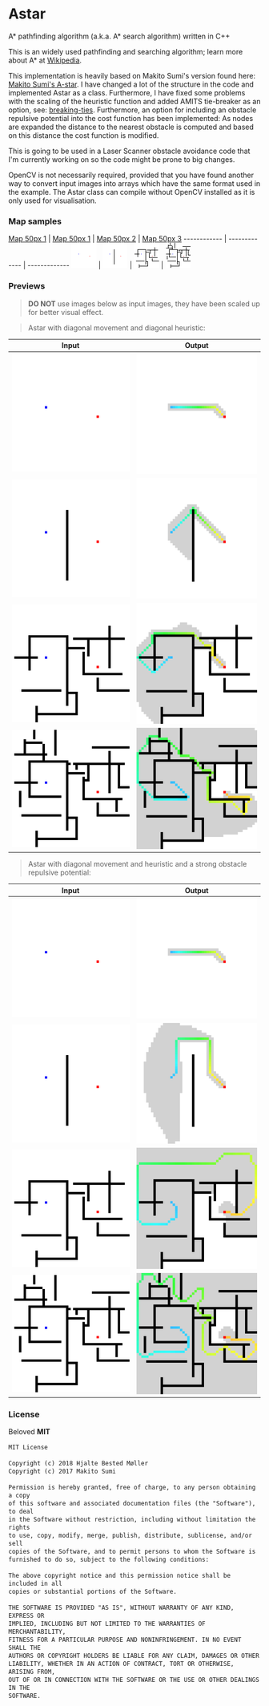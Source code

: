 # Astar
A* pathfinding algorithm (a.k.a. A* search algorithm) written in C++

This is an widely used pathfinding and searching algorithm; learn more about A* at [Wikipedia](https://en.wikipedia.org/wiki/A*_search_algorithm).

This implementation is heavily based on Makito Sumi's version found here: [Makito Sumi's A-star](https://github.com/SumiMakito/A-star). I have changed a lot of the structure in the code and implemented Astar as a class. Furthermore, I have fixed some problems with the scaling of the heuristic function and added AMITS tie-breaker as an option, see: [breaking-ties](http://theory.stanford.edu/~amitp/GameProgramming/Heuristics.html#breaking-ties). Furthermore, an option for including an obstacle repulsive potential into the cost function has been implemented: As nodes are expanded the distance to the nearest obstacle is computed and based on this distance the cost function is modified. 

This is going to be used in a Laser Scanner obstacle avoidance code that I'm currently working on so the code might be prone to big changes.

OpenCV is not necessarily required, provided that you have found another way to convert input images into arrays which have the same format used in the example. The Astar class can compile without OpenCV installed as it is only used for visualisation.

### Map samples

[Map 50px 1](assets/Map50_0.bmp) | [Map 50px 1](assets/Map50_1.bmp) | [Map 50px 2](assets/Map50_2.bmp) | [Map 50px 3](assets/Map50_3.bmp)
------------ | ------------- | -------------
![Map 50px 1](assets/Map50_0.bmp) | ![Map 50px 1](assets/Map50_1.bmp) | ![Map 50px 2](assets/Map50_2.bmp) | ![Map 50px 3](assets/Map50_3.bmp)

### Previews

> **DO NOT** use images below as input images, they have been scaled up for better visual effect. 

> Astar with diagonal movement and diagonal heuristic:

Input | Output
------------ | -------------
![Input](ReadMeFiles/Map50_0_Out.png) | ![Output](ReadMeFiles/Map50_0_Path.png)
![Input](ReadMeFiles/Map50_1_Out.png) | ![Output](ReadMeFiles/Map50_1_Path.png)
![Input](ReadMeFiles/Map50_2_Out.png) | ![Output](ReadMeFiles/Map50_2_Path.png)
![Input](ReadMeFiles/Map50_3_Out.png) | ![Output](ReadMeFiles/Map50_3_Path.png)

> Astar with diagonal movement and heuristic and a strong obstacle repulsive potential:

Input | Output
------------ | -------------
![Input](ReadMeFiles/Map50_0_Out.png) | ![Output](ReadMeFiles/Map50_0_Path_REP.png)
![Input](ReadMeFiles/Map50_1_Out.png) | ![Output](ReadMeFiles/Map50_1_Path_REP.png)
![Input](ReadMeFiles/Map50_2_Out.png) | ![Output](ReadMeFiles/Map50_2_Path_REP.png)
![Input](ReadMeFiles/Map50_3_Out.png) | ![Output](ReadMeFiles/Map50_3_Path_REP.png)


### License
Beloved **MIT**

```
MIT License

Copyright (c) 2018 Hjalte Bested Møller
Copyright (c) 2017 Makito Sumi

Permission is hereby granted, free of charge, to any person obtaining a copy
of this software and associated documentation files (the "Software"), to deal
in the Software without restriction, including without limitation the rights
to use, copy, modify, merge, publish, distribute, sublicense, and/or sell
copies of the Software, and to permit persons to whom the Software is
furnished to do so, subject to the following conditions:

The above copyright notice and this permission notice shall be included in all
copies or substantial portions of the Software.

THE SOFTWARE IS PROVIDED "AS IS", WITHOUT WARRANTY OF ANY KIND, EXPRESS OR
IMPLIED, INCLUDING BUT NOT LIMITED TO THE WARRANTIES OF MERCHANTABILITY,
FITNESS FOR A PARTICULAR PURPOSE AND NONINFRINGEMENT. IN NO EVENT SHALL THE
AUTHORS OR COPYRIGHT HOLDERS BE LIABLE FOR ANY CLAIM, DAMAGES OR OTHER
LIABILITY, WHETHER IN AN ACTION OF CONTRACT, TORT OR OTHERWISE, ARISING FROM,
OUT OF OR IN CONNECTION WITH THE SOFTWARE OR THE USE OR OTHER DEALINGS IN THE
SOFTWARE.
```